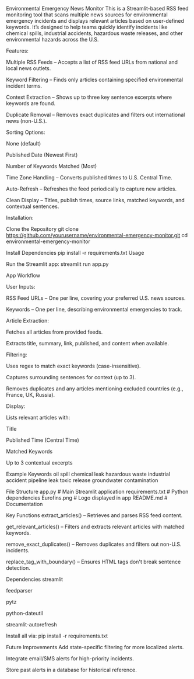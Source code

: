 Environmental Emergency News Monitor
This is a Streamlit-based RSS feed monitoring tool that scans multiple news sources for environmental emergency incidents and displays relevant articles based on user-defined keywords.
It’s designed to help teams quickly identify incidents like chemical spills, industrial accidents, hazardous waste releases, and other environmental hazards across the U.S.


Features:

Multiple RSS Feeds – Accepts a list of RSS feed URLs from national and local news outlets.

Keyword Filtering – Finds only articles containing specified environmental incident terms.

Context Extraction – Shows up to three key sentence excerpts where keywords are found.

Duplicate Removal – Removes exact duplicates and filters out international news (non-U.S.).


Sorting Options:

None (default)

Published Date (Newest First)

Number of Keywords Matched (Most)


Time Zone Handling – Converts published times to U.S. Central Time.

Auto-Refresh – Refreshes the feed periodically to capture new articles.

Clean Display – Titles, publish times, source links, matched keywords, and contextual sentences.


Installation:

Clone the Repository
git clone https://github.com/yourusername/environmental-emergency-monitor.git
cd environmental-emergency-monitor

Install Dependencies
pip install -r requirements.txt
Usage

Run the Streamlit app:
streamlit run app.py


App Workflow

User Inputs:

RSS Feed URLs – One per line, covering your preferred U.S. news sources.

Keywords – One per line, describing environmental emergencies to track.

Article Extraction:

Fetches all articles from provided feeds.

Extracts title, summary, link, published, and content when available.

Filtering:

Uses regex to match exact keywords (case-insensitive).

Captures surrounding sentences for context (up to 3).

Removes duplicates and any articles mentioning excluded countries (e.g., France, UK, Russia).

Display:

Lists relevant articles with:

Title

Published Time (Central Time)

Matched Keywords

Up to 3 contextual excerpts

Example Keywords
oil spill
chemical leak
hazardous waste
industrial accident
pipeline leak
toxic release
groundwater contamination


File Structure
app.py                 # Main Streamlit application
requirements.txt       # Python dependencies
Eurofins.png           # Logo displayed in app
README.md              # Documentation


Key Functions
extract_articles() – Retrieves and parses RSS feed content.

get_relevant_articles() – Filters and extracts relevant articles with matched keywords.

remove_exact_duplicates() – Removes duplicates and filters out non-U.S. incidents.

replace_tag_with_boundary() – Ensures HTML tags don't break sentence detection.


Dependencies
streamlit

feedparser

pytz

python-dateutil

streamlit-autorefresh


Install all via:
pip install -r requirements.txt


Future Improvements
Add state-specific filtering for more localized alerts.

Integrate email/SMS alerts for high-priority incidents.

Store past alerts in a database for historical reference.

